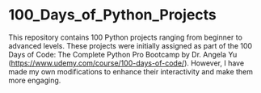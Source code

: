 # 100_Days_of_Python_Projects

This repository contains 100 Python projects ranging from beginner to advanced levels. These projects were initially assigned as part of the 100 Days of Code: The Complete Python Pro Bootcamp by Dr. Angela Yu (https://www.udemy.com/course/100-days-of-code/). However, I have made my own modifications to enhance their interactivity and make them more engaging.

